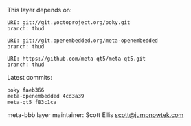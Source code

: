 This layer depends on:

    URI: git://git.yoctoproject.org/poky.git
    branch: thud

    URI: git://git.openembedded.org/meta-openembedded
    branch: thud

    URI: https://github.com/meta-qt5/meta-qt5.git
    branch: thud

Latest commits:

    poky faeb366
    meta-openembedded 4cd3a39
    meta-qt5 f83c1ca


meta-bbb layer maintainer: Scott Ellis <scott@jumpnowtek.com>
